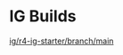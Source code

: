 # IG Builds  
[ig/r4-ig-starter/branch/main](https://ShahimEssaid.github.io/tmp-io/ig/r4-ig-starter/branch/main/index.html)  
